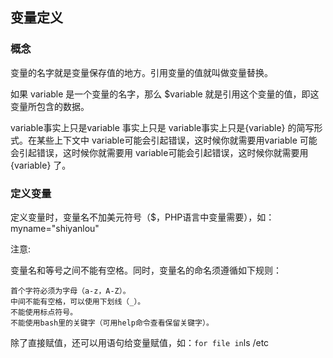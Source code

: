 ## 变量定义
### 概念

变量的名字就是变量保存值的地方。引用变量的值就叫做变量替换。

如果 variable 是一个变量的名字，那么 $variable 就是引用这个变量的值，即这变量所包含的数据。

variable事实上只是variable 事实上只是 variable事实上只是{variable} 的简写形式。在某些上下文中 variable可能会引起错误，这时候你就需要用variable 可能会引起错误，这时候你就需要用 variable可能会引起错误，这时候你就需要用{variable} 了。

### 定义变量

定义变量时，变量名不加美元符号（$，PHP语言中变量需要），如： myname="shiyanlou"

注意:

变量名和等号之间不能有空格。同时，变量名的命名须遵循如下规则：

    首个字符必须为字母（a-z，A-Z）。
    中间不能有空格，可以使用下划线（_）。
    不能使用标点符号。
    不能使用bash里的关键字（可用help命令查看保留关键字）。

除了直接赋值，还可以用语句给变量赋值，如：` for file in `ls /etc` `


